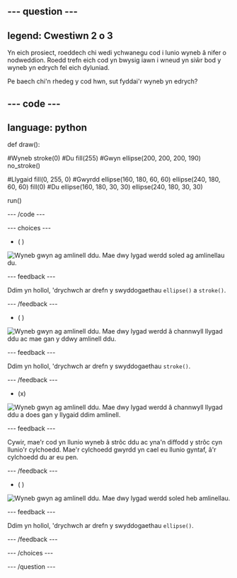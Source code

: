 --- question ---
---
legend: Cwestiwn 2 o 3
---

Yn eich prosiect, roeddech chi wedi ychwanegu cod i lunio wyneb â nifer o nodweddion. Roedd trefn eich cod yn bwysig iawn i wneud yn siŵr bod y wyneb yn edrych fel eich dyluniad.

Pe baech chi'n rhedeg y cod hwn, sut fyddai'r wyneb yn edrych?

--- code ---
---
language: python
---

def draw():

  #Wyneb
  stroke(0) #Du
  fill(255) #Gwyn
  ellipse(200, 200, 200, 190)
  no_stroke()
  
  #Llygaid
  fill(0, 255, 0) #Gwyrdd
  ellipse(160, 180, 60, 60)
  ellipse(240, 180, 60, 60)
  fill(0) #Du
  ellipse(160, 180, 30, 30)
  ellipse(240, 180, 30, 30)
  
run()

--- /code ---

--- choices ---

- ( )

![Wyneb gwyn ag amlinell ddu. Mae dwy lygad werdd soled ag amlinellau du.](images/face1.png)

 --- feedback ---

 Ddim yn hollol, 'drychwch ar drefn y swyddogaethau `ellipse()` a `stroke()`.

 --- /feedback ---

- ( )

![Wyneb gwyn ag amlinell ddu. Mae dwy lygad werdd â channwyll llygad ddu ac mae gan y ddwy amlinell ddu.](images/face2.png)

 --- feedback ---

 Ddim yn hollol, 'drychwch ar drefn y swyddogaethau `stroke()`.

 --- /feedback ---

- (x)

![Wyneb gwyn ag amlinell ddu. Mae dwy lygad werdd â channwyll llygad ddu a does gan y llygaid ddim amlinell.](images/face3.png)

 --- feedback ---

 Cywir, mae'r cod yn llunio wyneb â strôc ddu ac yna'n diffodd y strôc cyn llunio'r cylchoedd. Mae'r cylchoedd gwyrdd yn cael eu llunio gyntaf, â'r cylchoedd du ar eu pen.

 --- /feedback ---

- ( )

![Wyneb gwyn ag amlinell ddu. Mae dwy lygad werdd soled heb amlinellau.](images/face4.png)

 --- feedback ---

 Ddim yn hollol, 'drychwch ar drefn y swyddogaethau `ellipse()`.

 --- /feedback ---

--- /choices ---

--- /question ---
